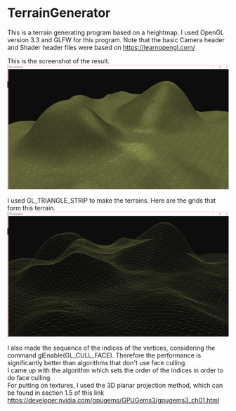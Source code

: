 # TerrainGenerator
This is a terrain generating program based on a heightmap.
I used OpenGL version 3.3 and GLFW for this program.
Note that the basic Camera header and Shader header files were based on https://learnopengl.com/

This is the screenshot of the result.
![Screenshot](screenshots/Terrain.png)

I used GL_TRIANGLE_STRIP to make the terrains. Here are the grids that form this terrain.
![Screenshot](screenshots/TerrainGrid.png)

I also made the sequence of the indices of the vertices, considering the command glEnable(GL_CULL_FACE). Therefore the performance is significantly better than algorithms that don't use face culling.  
I came up with the algorithm which sets the order of the indices in order to do face culling.  
For putting on textures, I used the 3D planar projection method, which can be found in section 1.5 of this link 
https://developer.nvidia.com/gpugems/GPUGems3/gpugems3_ch01.html
